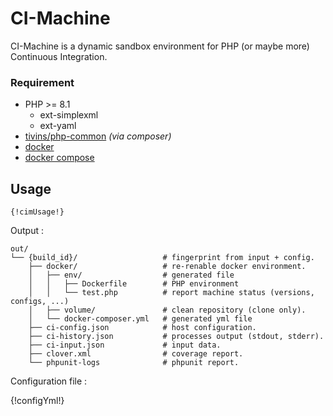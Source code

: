 # CI-Machine

CI-Machine is a dynamic sandbox environment for PHP (or maybe more) Continuous Integration.

### Requirement

* PHP >= 8.1
  * ext-simplexml
  * ext-yaml
* [tivins/php-common](https://github.com/tivins/php-common) *(via composer)*
* [docker](https://www.docker.com/)
* [docker compose](https://docs.docker.com/compose/install/)

## Usage

```shell
{!cimUsage!}
```

Output :

```
out/
└── {build_id}/                   # fingerprint from input + config.
    ├── docker/                   # re-renable docker environment.
    │   ├── env/                  # generated file 
    │   │   ├── Dockerfile        # PHP environment 
    │   │   └── test.php          # report machine status (versions, configs, ...) 
    │   ├── volume/               # clean repository (clone only).
    │   └── docker-composer.yml   # generated yml file 
    ├── ci-config.json            # host configuration.
    ├── ci-history.json           # processes output (stdout, stderr).
    ├── ci-input.json             # input data.
    ├── clover.xml                # coverage report.
    └── phpunit-logs              # phpunit report.
```

Configuration file :

{!configYml!}